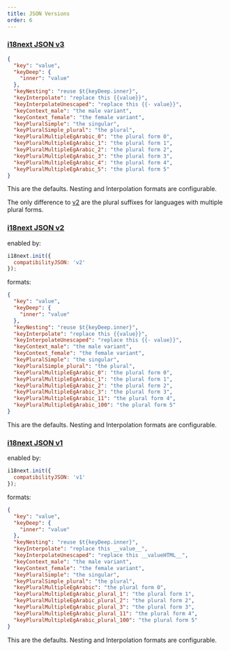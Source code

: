 ```yaml
---
title: JSON Versions
order: 6
---
```


<a name="v3"></a>
### [i18next JSON v3](#v3)

```json
{
  "key": "value",
  "keyDeep": {
    "inner": "value"
  },
  "keyNesting": "reuse $t{keyDeep.inner}",
  "keyInterpolate": "replace this {{value}}",
  "keyInterpolateUnescaped": "replace this {{- value}}",
  "keyContext_male": "the male variant",
  "keyContext_female": "the female variant",
  "keyPluralSimple": "the singular",
  "keyPluralSimple_plural": "the plural",
  "keyPluralMultipleEgArabic_0": "the plural form 0",
  "keyPluralMultipleEgArabic_1": "the plural form 1",
  "keyPluralMultipleEgArabic_2": "the plural form 2",
  "keyPluralMultipleEgArabic_3": "the plural form 3",
  "keyPluralMultipleEgArabic_4": "the plural form 4",
  "keyPluralMultipleEgArabic_5": "the plural form 5"
}
```

This are the defaults. Nesting and Interpolation formats are configurable.

The only difference to [v2](#v2) are the plural suffixes for languages with multiple plural forms.

<a name="v2"></a>
### [i18next JSON v2](#v2)

enabled by:

```js
i18next.init({
  compatibilityJSON: 'v2'
});
```

formats:

```json
{
  "key": "value",
  "keyDeep": {
    "inner": "value"
  },
  "keyNesting": "reuse $t{keyDeep.inner}",
  "keyInterpolate": "replace this {{value}}",
  "keyInterpolateUnescaped": "replace this {{- value}}",
  "keyContext_male": "the male variant",
  "keyContext_female": "the female variant",
  "keyPluralSimple": "the singular",
  "keyPluralSimple_plural": "the plural",
  "keyPluralMultipleEgArabic_0": "the plural form 0",
  "keyPluralMultipleEgArabic_1": "the plural form 1",
  "keyPluralMultipleEgArabic_2": "the plural form 2",
  "keyPluralMultipleEgArabic_3": "the plural form 3",
  "keyPluralMultipleEgArabic_11": "the plural form 4",
  "keyPluralMultipleEgArabic_100": "the plural form 5"
}
```

This are the defaults. Nesting and Interpolation formats are configurable.

<a name="v1"></a>
### [i18next JSON v1](#v1)

enabled by:

```js
i18next.init({
  compatibilityJSON: 'v1'
});
```

formats:

```json
{
  "key": "value",
  "keyDeep": {
    "inner": "value"
  },
  "keyNesting": "reuse $t{keyDeep.inner}",
  "keyInterpolate": "replace this __value__",
  "keyInterpolateUnescaped": "replace this __valueHTML__",
  "keyContext_male": "the male variant",
  "keyContext_female": "the female variant",
  "keyPluralSimple": "the singular",
  "keyPluralSimple_plural": "the plural",
  "keyPluralMultipleEgArabic": "the plural form 0",
  "keyPluralMultipleEgArabic_plural_1": "the plural form 1",
  "keyPluralMultipleEgArabic_plural_2": "the plural form 2",
  "keyPluralMultipleEgArabic_plural_3": "the plural form 3",
  "keyPluralMultipleEgArabic_plural_11": "the plural form 4",
  "keyPluralMultipleEgArabic_plural_100": "the plural form 5"
}
```

This are the defaults. Nesting and Interpolation formats are configurable.
